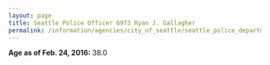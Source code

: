 ```yaml
---
layout: page
title: Seattle Police Officer 6973 Ryan J. Gallagher
permalink: /information/agencies/city_of_seattle/seattle_police_department/copbook/6973/
---
```


**Age as of Feb. 24, 2016:** 38.0
